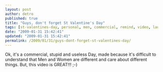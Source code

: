 ```yaml
---
layout: post
author: detro
published: true
title: "Guys, don't forget St Valentine's Day"
tags: [st-valentines-day, personal, men, commercial, remind, video, laugh, english, fun, difference, women]
date: "2009-01-31 15:42:41"
updated: "2009-01-31 15:42:41"
permalink: /2009/01/31/guys-dont-forget-st-valentines-day/
---
```


Ok, it's a commercial, stupid and useless Day, made because it's difficult to understand that Men and Women are different and care about different things.
But, this video is GREAT!!! ;-)

<object width="425" height="344"><param name="movie" value="http://www.youtube.com/v/jKOh3PPNvec&hl=en&fs=1"></param><param name="allowFullScreen" value="true"></param><param name="allowscriptaccess" value="always"></param><embed src="http://www.youtube.com/v/jKOh3PPNvec&hl=en&fs=1" type="application/x-shockwave-flash" allowscriptaccess="always" allowfullscreen="true" width="425" height="344"></embed></object>
